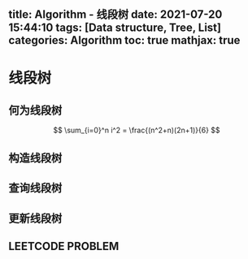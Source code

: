 title: Algorithm - 线段树
date: 2021-07-20 15:44:10
tags: [Data structure, Tree, List]
categories: Algorithm
toc: true
mathjax: true
---
# 线段树
## 何为线段树
$$ \sum_{i=0}^n i^2 = \frac{(n^2+n)(2n+1)}{6} $$
## 构造线段树

## 查询线段树

## 更新线段树

## LEETCODE PROBLEM